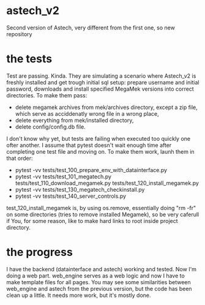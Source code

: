 # astech_v2
Second version of Astech, very different from the first one, so new repository

# the tests
Test are passing. Kinda. They are simulating a scenario where Astech_v2 is freshly installed and get trough initial sql setup: prepare username and initial password, downloads and install specified MegaMek versions into correct directories.
To make them pass:
- delete megamek archives from mek/archives directory, except a zip file, which serve as acciddenatly wrong file in a wrong place,
- delete everything from mek/installed directory,
- delete config/config.db file.

I don't know why yet, but tests are failing when executed too quickly one ofter another. I assume that pytest doesn't wait enough time after completing one test file and moving on. To make them work, launh them in that order:
- pytest -vv tests/test_100_prepare_env_with_datainterface.py
- pytest -vv tests/test_101_megatech.py tests/test_110_download_megamek.py tests/test_120_install_megamek.py
- pytest -vv tests/test_130_megatech_checkinstall.py
- pytest -vv tests/test_140_server_controls.py

test_120_install_megamek is, by using os.remove, essentially doing "rm -fr" on some directories (tries to remove installed Megamek), so be very caferull if You, for some reason, like to make hard links to root inside project directory.

# the progress
I have the backend (datainterface and astech) working and tested. Now I'm doing a web part. web_engine serves as a web logic and now I have to make template files for all pages. You may see some similarities between web_engine and astech from the previous version, but the code has been clean up a little. It needs more work, but it's mostly done. 
